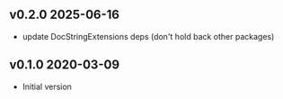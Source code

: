 ## v0.2.0 2025-06-16
- update DocStringExtensions deps (don't hold back other packages)

## v0.1.0 2020-03-09
- Initial version


